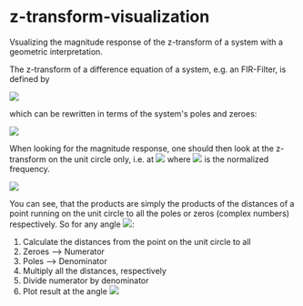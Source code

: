 # z-transform-visualization
Vsualizing the magnitude response of the z-transform of a system with a geometric interpretation.

The z-transform of a difference equation of a system, e.g. an FIR-Filter, is defined by

<img src="https://render.githubusercontent.com/render/math?math=H(z) = \sum_{n=0}^{N}{b_k \cdot z^{-k}}">

which can be rewritten in terms of the system's poles and zeroes:

<img src="https://render.githubusercontent.com/render/math?math=H(z) = b_0 \cdot \frac{\prod_{k=1}^{N}{(z - z_{0,k})} }{\prod_{i=1}^{P}{(z - z_{p,i})}} \cdot z^{P-N}">

When looking for the magnitude response, one should then look at the z-transform on the unit circle only, i.e. at <img src="https://render.githubusercontent.com/render/math?math=z = e^{j \Omega}"> where <img src="https://render.githubusercontent.com/render/math?math=\Omega = 2 \pi \frac{f}{f_{sample}}"> is the normalized frequency.

<img src="https://render.githubusercontent.com/render/math?math=\mid H(z = e^{j \Omega})\mid = b_0 \cdot \frac{\prod_{k=1}^{N}{\mid e^{j \Omega} - z_{0,k}\mid} }{\prod_{i=1}^{P}{\mid e^{j \Omega} - z_{p,i} \mid }} \cdot \mid z^{P-N}\mid">

You can see, that the products are simply the products of the distances of a point running on the unit circle to all the poles or zeros (complex numbers) respectively. So for any angle <img src="https://render.githubusercontent.com/render/math?math=\Omega">:
1. Calculate the distances from the point on the unit circle to all 
  1. Zeroes --> Numerator
  2. Poles  --> Denominator
2. Multiply all the distances, respectively
3. Divide numerator by denominator
4. Plot result at the angle <img src="https://render.githubusercontent.com/render/math?math=\Omega">
